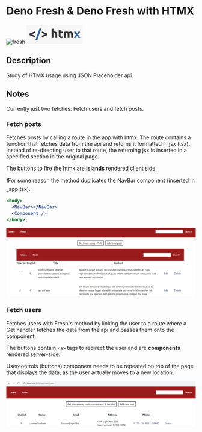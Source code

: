 # Deno Fresh & Deno Fresh with HTMX

![fresh](./assets/fresh.ico) ![htmx](./assets/htmx.png)

## Description

Study of HTMX usage using JSON Placeholder api.

## Notes

Currently just two fetches: Fetch users and fetch posts.

### Fetch posts

Fetches posts by calling a route in the app with htmx. The route contains a
function that fetches data from the api and returns it formatted in jsx (tsx).
Instead of re-directing user to that route, the returning jsx is inserted in a
specified section in the original page.

The buttons to fire the htmx are **islands** rendered client side.

❗For some reason the method duplicates the NavBar component (inserted in
_app.tsx).

```jsx
<body>
  <NavBar></NavBar>
  <Component />
</body>;
```

![screenshot](./assets/screenshot-posts.png)

### Fetch users

Fetches users with Fresh's method by linking the user to a route where a Get
handler fetches the data from the api and passes them onto the component.

The buttons contain `<a>` tags to redirect the user and are **components**
rendered server-side.

Usercontrols (buttons) component needs to be repeated on top of the page that
displays the data, as the user actually moves to a new location.

![screenshot](./assets/screenshot-users.png)
